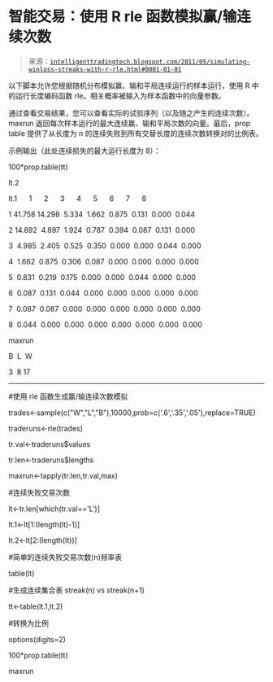 <!--yml

类别：未分类

date: 2024-05-18 04:44:49

-->

# 智能交易：使用 R rle 函数模拟赢/输连续次数

> 来源：[`intelligenttradingtech.blogspot.com/2011/05/simulating-winloss-streaks-with-r-rle.html#0001-01-01`](http://intelligenttradingtech.blogspot.com/2011/05/simulating-winloss-streaks-with-r-rle.html#0001-01-01)

以下脚本允许您根据随机分布模拟赢、输和平局连续运行的样本运行，使用 R 中的运行长度编码函数 rle。相关概率被输入为样本函数中的向量参数。

通过查看交易结果，您可以查看实际的试验序列（以及随之产生的连续次数）。maxrun 返回每次样本运行的最大连续赢、输和平局次数的向量。最后，prop table 提供了从长度为 n 的连续失败到所有交替长度的连续次数转换对的比例表。

示例输出（此处连续损失的最大运行长度为 8）：

100*prop.table(tt)

lt.2

lt.1      1      2      3      4      5      6      7      8

1 41.758 14.298  5.334  1.662  0.875  0.131  0.000  0.044

2 14.692  4.897  1.924  0.787  0.394  0.087  0.131  0.000

3  4.985  2.405  0.525  0.350  0.000  0.000  0.044  0.000

4  1.662  0.875  0.306  0.087  0.000  0.000  0.000  0.000

5  0.831  0.219  0.175  0.000  0.000  0.044  0.000  0.000

6  0.087  0.131  0.044  0.000  0.000  0.000  0.000  0.000

7  0.087  0.087  0.000  0.000  0.000  0.000  0.000  0.000

8  0.044  0.000  0.000  0.000  0.000  0.000  0.000  0.000

maxrun

B  L  W

3  8 17

-----------------------------------------------------------------------------------------

#使用 rle 函数生成赢/输连续次数模拟

trades<-sample(c("W","L","B"),10000,prob=c('.6','.35','.05'),replace=TRUE)

traderuns<-rle(trades)

tr.val<-traderuns$values

tr.len<-traderuns$lengths

maxrun<-tapply(tr.len,tr.val,max)

#连续失败交易次数

lt<-tr.len[which(tr.val=='L')]

lt.1<-lt[1:(length(lt)-1)]

lt.2<-lt[2:(length(lt))]

#简单的连续失败交易次数(n)频率表

table(lt)

#生成连续集合表 streak(n) vs streak(n+1)

tt<-table(lt.1,lt.2)

#转换为比例

options(digits=2)

100*prop.table(tt)

maxrun
